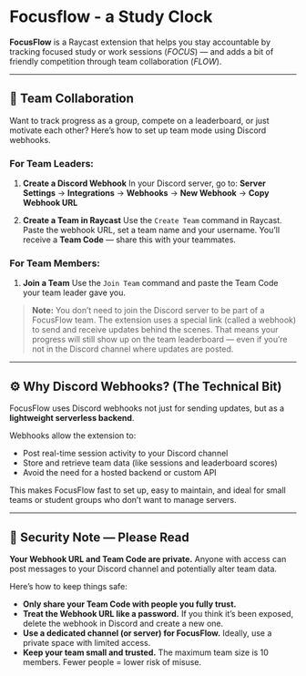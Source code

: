 # Focusflow - a Study Clock

**FocusFlow** is a Raycast extension that helps you stay accountable by tracking focused study or work sessions (*FOCUS*) — and adds a bit of friendly competition through team collaboration (*FLOW*).

---

## 👥 Team Collaboration

Want to track progress as a group, compete on a leaderboard, or just motivate each other? Here’s how to set up team mode using Discord webhooks.

### For Team Leaders:

1. **Create a Discord Webhook**
   In your Discord server, go to:
   **Server Settings** → **Integrations** → **Webhooks** → **New Webhook** → **Copy Webhook URL**

2. **Create a Team in Raycast**
   Use the `Create Team` command in Raycast.
   Paste the webhook URL, set a team name and your username.
   You’ll receive a **Team Code** — share this with your teammates.

### For Team Members:

1. **Join a Team**
   Use the `Join Team` command and paste the Team Code your team leader gave you.

> **Note:** You don’t need to join the Discord server to be part of a FocusFlow team. The extension uses a special link (called a webhook) to send and receive updates behind the scenes. That means your progress will still show up on the team leaderboard — even if you’re not in the Discord channel where updates are posted.

---

## ⚙️ Why Discord Webhooks? (The Technical Bit)

FocusFlow uses Discord webhooks not just for sending updates, but as a **lightweight serverless backend**.

Webhooks allow the extension to:

* Post real-time session activity to your Discord channel
* Store and retrieve team data (like sessions and leaderboard scores)
* Avoid the need for a hosted backend or custom API

This makes FocusFlow fast to set up, easy to maintain, and ideal for small teams or student groups who don’t want to manage servers.

---

## 🔐 Security Note — Please Read

**Your Webhook URL and Team Code are private.** Anyone with access can post messages to your Discord channel and potentially alter team data.

Here’s how to keep things safe:

* **Only share your Team Code with people you fully trust.**
* **Treat the Webhook URL like a password.** If you think it’s been exposed, delete the webhook in Discord and create a new one.
* **Use a dedicated channel (or server) for FocusFlow.** Ideally, use a private space with limited access.
* **Keep your team small and trusted.** The maximum team size is 10 members. Fewer people = lower risk of misuse.
